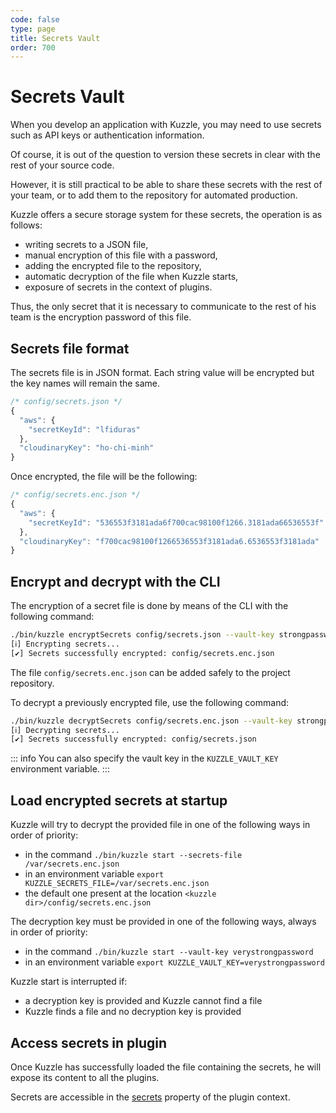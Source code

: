 ```yaml
---
code: false
type: page
title: Secrets Vault
order: 700
---
```


# Secrets Vault

<SinceBadge version="1.8.0" />

When you develop an application with Kuzzle, you may need to use secrets such as API keys or authentication information.  

Of course, it is out of the question to version these secrets in clear with the rest of your source code.  

However, it is still practical to be able to share these secrets with the rest of your team, or to add them to the repository for automated production. 

Kuzzle offers a secure storage system for these secrets, the operation is as follows:
  - writing secrets to a JSON file,
  - manual encryption of this file with a password,
  - adding the encrypted file to the repository,
  - automatic decryption of the file when Kuzzle starts,
  - exposure of secrets in the context of plugins.

Thus, the only secret that it is necessary to communicate to the rest of his team is the encryption password of this file.

## Secrets file format

The secrets file is in JSON format. Each string value will be encrypted but the key names will remain the same.

```js
/* config/secrets.json */
{
  "aws": {
    "secretKeyId": "lfiduras"
  },
  "cloudinaryKey": "ho-chi-minh"
}
```

Once encrypted, the file will be the following:

```js
/* config/secrets.enc.json */
{
  "aws": {
    "secretKeyId": "536553f3181ada6f700cac98100f1266.3181ada66536553f"
  },
  "cloudinaryKey": "f700cac98100f1266536553f3181ada6.6536553f3181ada"
}
```

## Encrypt and decrypt with the CLI

The encryption of a secret file is done by means of the CLI with the following command:

```bash
./bin/kuzzle encryptSecrets config/secrets.json --vault-key strongpassword
[ℹ] Encrypting secrets...
[✔] Secrets successfully encrypted: config/secrets.enc.json
```

The file `config/secrets.enc.json` can be added safely to the project repository.

To decrypt a previously encrypted file, use the following command:

```bash
./bin/kuzzle decryptSecrets config/secrets.enc.json --vault-key strongpassword
[ℹ] Decrypting secrets...
[✔] Secrets successfully encrypted: config/secrets.json
```

::: info
You can also specify the vault key in the `KUZZLE_VAULT_KEY` environment variable.
:::

## Load encrypted secrets at startup

Kuzzle will try to decrypt the provided file in one of the following ways in order of priority:
  - in the command `./bin/kuzzle start --secrets-file /var/secrets.enc.json`
  - in an environment variable `export KUZZLE_SECRETS_FILE=/var/secrets.enc.json`
  - the default one present at the location `<kuzzle dir>/config/secrets.enc.json`

The decryption key must be provided in one of the following ways, always in order of priority:
  - in the command `./bin/kuzzle start --vault-key verystrongpassword`
  - in an environment variable `export KUZZLE_VAULT_KEY=verystrongpassword`

Kuzzle start is interrupted if:
  - a decryption key is provided and Kuzzle cannot find a file
  - Kuzzle finds a file and no decryption key is provided

## Access secrets in plugin

Once Kuzzle has successfully loaded the file containing the secrets, he will expose its content to all the plugins.  

Secrets are accessible in the [secrets](/core/1/plugins/plugin-context/secrets) property of the plugin context.  
